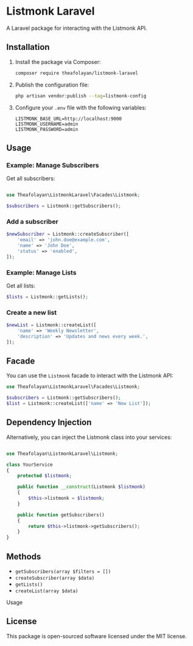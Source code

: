 # Listmonk Laravel

A Laravel package for interacting with the Listmonk API.

## Installation

1. Install the package via Composer:

    ```sh
    composer require theafolayan/listmonk-laravel
    ```

2. Publish the configuration file:

    ```sh
    php artisan vendor:publish --tag=listmonk-config
    ```

3. Configure your `.env` file with the following variables:

    ```env
    LISTMONK_BASE_URL=http://localhost:9000
    LISTMONK_USERNAME=admin
    LISTMONK_PASSWORD=admin
    ```

## Usage

### Example: Manage Subscribers

Get all subscribers:

```php

use Theafolayan\ListmonkLaravel\Facades\Listmonk;

$subscribers = Listmonk::getSubscribers();

```

### Add a subscriber

```php
$newSubscriber = Listmonk::createSubscriber([
    'email' => 'john.doe@example.com',
    'name' => 'John Doe',
    'status' => 'enabled',
]);
```

### Example: Manage Lists

Get all lists:

```php
$lists = Listmonk::getLists();
```

### Create a new list

```php
$newList = Listmonk::createList([
    'name' => 'Weekly Newsletter',
    'description' => 'Updates and news every week.',
]);
```

## Facade

You can use the `Listmonk` facade to interact with the Listmonk API:

```php
use Theafolayan\ListmonkLaravel\Facades\Listmonk;

$subscribers = Listmonk::getSubscribers();
$list = Listmonk::createList(['name' => 'New List']);
```

## Dependency Injection

Alternatively, you can inject the Listmonk class into your services:

```php

use Theafolayan\ListmonkLaravel\Listmonk;

class YourService
{
    protected $listmonk;

    public function __construct(Listmonk $listmonk)
    {
        $this->listmonk = $listmonk;
    }

    public function getSubscribers()
    {
        return $this->listmonk->getSubscribers();
    }
}
```

## Methods

- `getSubscribers(array $filters = [])`
- `createSubscriber(array $data)`
- `getLists()`
- `createList(array $data)`

Usage

## License

This package is open-sourced software licensed under the MIT license.

